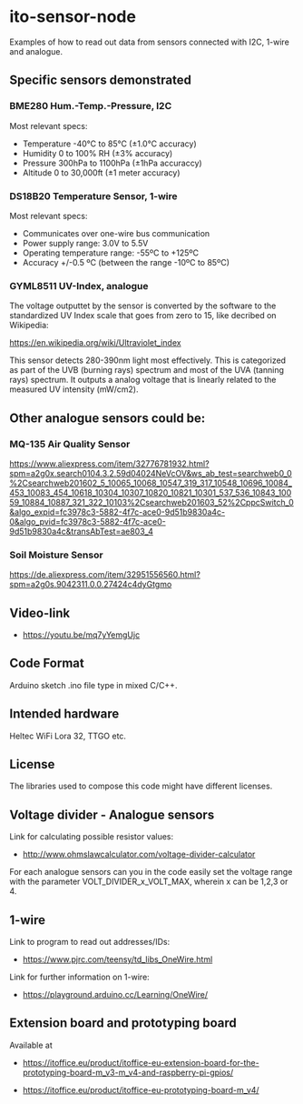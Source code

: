# ito-sensor-node
Examples of how to read out data from sensors connected with I2C, 1-wire and analogue.

## Specific sensors demonstrated

### BME280 Hum.-Temp.-Pressure, I2C

Most relevant specs:

* Temperature	-40°C to 85°C (±1.0°C accuracy)
* Humidity	0 to 100% RH (±3% accuracy)
* Pressure	300hPa to 1100hPa (±1hPa accuraccy)
* Altitude	0 to 30,000ft (±1 meter accuracy)

### DS18B20 Temperature Sensor, 1-wire

Most relevant specs:

* Communicates over one-wire bus communication
* Power supply range: 3.0V to 5.5V
* Operating temperature range: -55ºC to +125ºC
* Accuracy +/-0.5 ºC (between the range -10ºC to 85ºC)

### GYML8511 UV-Index, analogue

The voltage outputtet by the sensor is converted by the software to the standardized UV Index scale that goes from zero to 15, like decribed on Wikipedia:

https://en.wikipedia.org/wiki/Ultraviolet_index

This sensor detects 280-390nm light most effectively. This is categorized as part of the UVB (burning rays) spectrum and most of the UVA (tanning rays) spectrum. It outputs a analog voltage that is linearly related to the measured UV intensity (mW/cm2).

## Other analogue sensors could be:

### MQ-135 Air Quality Sensor

  https://www.aliexpress.com/item/32776781932.html?spm=a2g0x.search0104.3.2.59d04024NeVcOV&ws_ab_test=searchweb0_0%2Csearchweb201602_5_10065_10068_10547_319_317_10548_10696_10084_453_10083_454_10618_10304_10307_10820_10821_10301_537_536_10843_10059_10884_10887_321_322_10103%2Csearchweb201603_52%2CppcSwitch_0&algo_expid=fc3978c3-5882-4f7c-ace0-9d51b9830a4c-0&algo_pvid=fc3978c3-5882-4f7c-ace0-9d51b9830a4c&transAbTest=ae803_4

### Soil Moisture Sensor

  https://de.aliexpress.com/item/32951556560.html?spm=a2g0s.9042311.0.0.27424c4dyGtgmo

## Video-link
* https://youtu.be/mq7yYemgUjc

## Code Format
Arduino sketch .ino file type in mixed C/C++.

## Intended hardware
Heltec WiFi Lora 32, TTGO etc.

## License
The libraries used to compose this code might have different licenses.

## Voltage divider - Analogue sensors
Link for calculating possible resistor values: 
* http://www.ohmslawcalculator.com/voltage-divider-calculator

For each analogue sensors can you in the code easily set the voltage range with the parameter VOLT_DIVIDER_x_VOLT_MAX, wherein x can be 1,2,3 or 4.

## 1-wire
Link to program to read out addresses/IDs:
 * https://www.pjrc.com/teensy/td_libs_OneWire.html

Link for further information on 1-wire:
 * https://playground.arduino.cc/Learning/OneWire/
 
## Extension board and prototyping board
Available at
* https://itoffice.eu/product/itoffice-eu-extension-board-for-the-prototyping-board-m_v3-m_v4-and-raspberry-pi-gpios/

* https://itoffice.eu/product/itoffice-eu-prototyping-board-m_v4/
